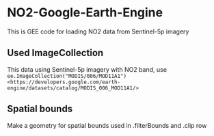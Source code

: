 # NO2-Google-Earth-Engine
This is GEE code for loading NO2 data from Sentinel-5p imagery

## Used ImageCollection
This data using Sentinel-5p imagery with NO2 band, use `ee.ImageCollection("MODIS/006/MOD11A1") <https://developers.google.com/earth-engine/datasets/catalog/MODIS_006_MOD11A1/>` 

## Spatial bounds
Make a geometry for spatial bounds used in .filterBounds and .clip row
